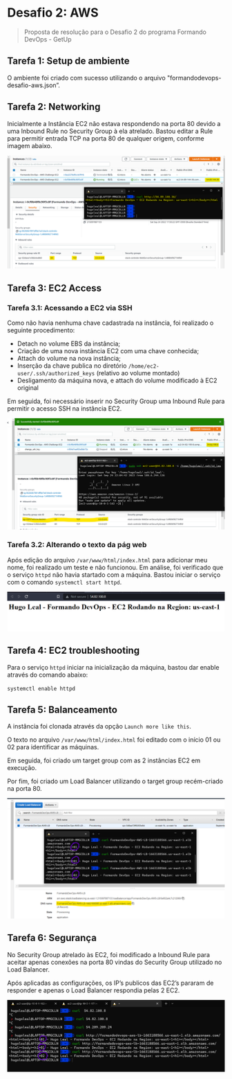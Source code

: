 # Desafio 2: AWS

> Proposta de resolução para o Desafio 2 do programa Formando DevOps - GetUp
> 

## Tarefa 1: Setup de ambiente

O ambiente foi criado com sucesso utilizando o arquivo "formandodevops-desafio-aws.json”.

## Tarefa 2: Networking

Inicialmente a Instância EC2 não estava respondendo na porta 80 devido a uma Inbound Rule no Security Group à ela atrelado. Bastou editar a Rule para permitir entrada TCP na porta 80 de qualquer origem, conforme imagem abaixo.

![Untitled](imagens/Untitled.png)

## Tarefa 3: EC2 Access

### Tarefa 3.1: Acessando a EC2 via SSH

Como não havia nenhuma chave cadastrada na instância, foi realizado o seguinte procedimento:

- Detach no volume EBS da instância;
- Criação de uma nova instância EC2 com uma chave conhecida;
- Attach do volume na nova instância;
- Inserção da chave publica no diretório `/home/ec2-user/.ssh/authorized_keys` (relativo ao volume montado)
- Desligamento da máquina nova, e attach do volume modificado à EC2 original

Em seguida, foi necessário inserir no Security Group uma Inbound Rule para permitir o acesso SSH na instância EC2.

![Untitled](imagens/Untitled1.png)

### Tarefa 3.2: Alterando o texto da pág web

Após edição do arquivo `/var/www/html/index.html` para adicionar meu nome, foi realizado um teste e não funcionou. Em análise, foi verificado que o serviço `httpd` não havia startado com a máquina. Bastou iniciar o serviço com o comando `systemctl start httpd`.

![Untitled](imagens/Untitled2.png)

## Tarefa 4: EC2 troubleshooting

Para o serviço `httpd` iniciar na inicialização da máquina, bastou dar enable através do comando abaixo:

`systemctl enable httpd`

## Tarefa 5: Balanceamento

A instância foi clonada através da opção `Launch more like this`.

O texto no arquivo `/var/www/html/index.html` foi editado com o início 01 ou 02 para identificar as máquinas.

Em seguida, foi criado um target group com as 2 instâncias EC2 em execução.

Por fim, foi criado um Load Balancer utilizando o target group recém-criado na porta 80.

![Untitled](imagens/Untitled3.png)

## Tarefa 6: Segurança

No Security Group atrelado às EC2, foi modificado a Inbound Rule para aceitar apenas conexões na porta 80 vindas do Security Group utilizado no Load Balancer.

Após aplicadas as configurações, os IP’s publicos das EC2’s pararam de responder e apenas o Load Balancer respondia pelas 2 EC2.

![Untitled](imagens/Untitled4.png)
